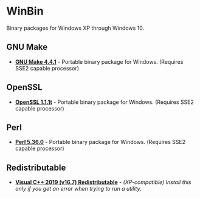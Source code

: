 # WinBin
Binary packages for Windows XP through Windows 10.

## GNU Make
* [**GNU Make 4.4.1**](https://github.com/veganaize/WinBin/releases/download/make4/gnumake-4.4.1-windows-x86.zip) - Portable binary package for Windows. (Requires SSE2 capable processor)

## OpenSSL
* [**OpenSSL 1.1.1t**](https://github.com/veganaize/WinBin/releases/download/openssl1/openssl-1.1.1t-windows-x86.zip) - Portable binary package for Windows. (Requires SSE2 capable processor)

## Perl
* [**Perl 5.36.0**](https://github.com/veganaize/WinBin/releases/download/perl5/perl-5.36.0-windows-x86.zip) - Portable binary package for Windows. (Requires SSE2 capable processor)

## Redistributable
* [**Visual C++ 2019 (v16.7) Redistributable**](https://github.com/veganaize/WinBin/releases/download/perl5/VC_redist.x86_2019.v16.7.exe) - _(XP-compatible) Install this only if you get an error when trying to run a utility._

